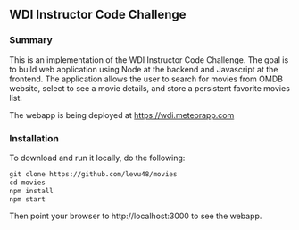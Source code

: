 ## WDI Instructor Code Challenge

### Summary

This is an implementation of the WDI Instructor Code Challenge. The goal is to build web application using Node at the backend and Javascript at the frontend. The application allows the user to search for movies from OMDB website, select to see a movie details, and store a persistent favorite movies list.

The webapp is being deployed at https://wdi.meteorapp.com 

### Installation

To download and run it locally, do the following:

```txt
git clone https://github.com/levu48/movies
cd movies
npm install 
npm start
```

Then point your browser to http://localhost:3000 to see the webapp.